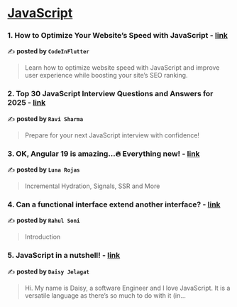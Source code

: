 
<h1><a href=https://medium.com/tag/javascript-development/recommended target="_blank" rel="noopener noreferrer">JavaScript</a></h1>
<h3>1. How to Optimize Your Website’s Speed with JavaScript - <a href="https://medium.com/codeinflutter/how-to-optimize-your-websites-speed-with-javascript-eca902326d56" target="_blank" rel="noopener noreferrer">link</a></h3>

✍️ **posted by `CodeInFlutter`**

<blockquote>Learn how to optimize website speed with JavaScript and improve user experience while boosting your site’s SEO ranking.</blockquote>

<h3>2. Top 30 JavaScript Interview Questions and Answers for 2025 - <a href="https://medium.com/@javascriptcentric/top-30-javascript-interview-questions-and-answers-for-2024-7f1e2d1d0638" target="_blank" rel="noopener noreferrer">link</a></h3>

✍️ **posted by `Ravi Sharma`**

<blockquote>Prepare for your next JavaScript interview with confidence!</blockquote>

<h3>3. OK, Angular 19 is amazing…🔥 Everything new! - <a href="https://medium.com/@Luna-Rojas/ok-angular-19-is-amazing-everything-new-1c2d4ae58bdf" target="_blank" rel="noopener noreferrer">link</a></h3>

✍️ **posted by `Luna Rojas`**

<blockquote>Incremental Hydration, Signals, SSR and More</blockquote>

<h3>4. Can a functional interface extend another interface? - <a href="https://medium.com/@rsoni14378/can-a-functional-interface-extend-another-interface-e2790061d45b" target="_blank" rel="noopener noreferrer">link</a></h3>

✍️ **posted by `Rahul Soni`**

<blockquote>Introduction</blockquote>

<h3>5. JavaScript in a nutshell! - <a href="https://medium.com/@daisyjelagat/javascript-in-a-nutshell-669dab5b6e78" target="_blank" rel="noopener noreferrer">link</a></h3>

✍️ **posted by `Daisy Jelagat`**

<blockquote>Hi. My name is Daisy, a software Engineer and I love JavaScript. It is a versatile language as there’s so much to do with it (in…</blockquote>

